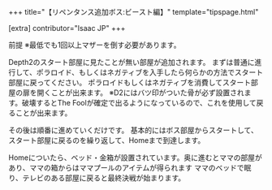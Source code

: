 +++
title="【リペンタンス追加ボス:ビースト編】"
template="tipspage.html"

[extra]
contributor="Isaac JP"
+++


前提
※最低でも1回以上マザーを倒す必要があります。

Depth2のスタート部屋に見たことが無い部屋が追加されます。
まずは普通に進行して、ポラロイド、もしくはネガティブを入手したら何らかの方法でスタート部屋に戻ってください。
ポラロイドもしくはネガティブを消費してスタート部屋の扉を開くことが出来ます。
※D2にはバツ印がついた骨が必ず設置されます。破壊するとThe Foolが確定で出るようになっているので、これを使用して戻ることが出来ます。

その後は順番に進めていくだけです。
基本的にはボス部屋からスタートして、スタート部屋に戻るのを繰り返して、Homeまで到達します。

Homeについたら、ベッド・金箱が設置されています。奥に進むとママの部屋があり、ママの箱からはママプールのアイテムが得られます
ママのベッドで眠り、テレビのある部屋に戻ると最終決戦が始まります。